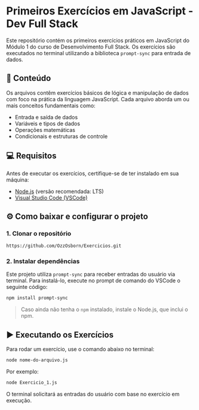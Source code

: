 # Primeiros Exercícios em JavaScript - Dev Full Stack

Este repositório contém os primeiros exercícios práticos em JavaScript do Módulo 1 do curso de Desenvolvimento Full Stack. Os exercícios são executados no terminal utilizando a biblioteca `prompt-sync` para entrada de dados.

## 📁 Conteúdo

Os arquivos contêm exercícios básicos de lógica e manipulação de dados com foco na prática da linguagem JavaScript. Cada arquivo aborda um ou mais conceitos fundamentais como:

- Entrada e saída de dados
- Variáveis e tipos de dados
- Operações matemáticas
- Condicionais e estruturas de controle

## 💻 Requisitos

Antes de executar os exercícios, certifique-se de ter instalado em sua máquina:

- [Node.js](https://nodejs.org/) (versão recomendada: LTS)
- [Visual Studio Code (VSCode)](https://code.visualstudio.com/)
  
## ⚙️ Como baixar e configurar o projeto

### 1. Clonar o repositório

```bash
https://github.com/OzzOsborn/Exercicios.git
```

### 2. Instalar dependências

Este projeto utiliza `prompt-sync` para receber entradas do usuário via terminal. Para instalá-lo, execute no prompt de comando do VSCode o seguinte código:

```bash
npm install prompt-sync
```

> Caso ainda não tenha o `npm` instalado, instale o Node.js, que inclui o npm.
> 
## ▶️ Executando os Exercícios

Para rodar um exercício, use o comando abaixo no terminal:

```bash
node nome-do-arquivo.js
```

Por exemplo:

```bash
node Exercicio_1.js
```

O terminal solicitará as entradas do usuário com base no exercício em execução.
